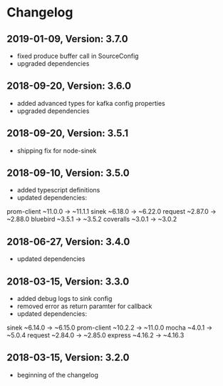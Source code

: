 # Changelog

## 2019-01-09, Version: 3.7.0

* fixed produce buffer call in SourceConfig
* upgraded dependencies

## 2018-09-20, Version: 3.6.0

* added advanced types for kafka config properties
* upgraded dependencies

## 2018-09-20, Version: 3.5.1

* shipping fix for node-sinek

## 2018-09-10, Version: 3.5.0

* added typescript definitions
* updated dependencies:

prom-client  ~11.0.0  →  ~11.1.1
sinek        ~6.18.0  →  ~6.22.0
request      ~2.87.0  →  ~2.88.0
bluebird   ~3.5.1  →  ~3.5.2
coveralls  ~3.0.1  →  ~3.0.2

## 2018-06-27, Version: 3.4.0

* updated dependencies

## 2018-03-15, Version: 3.3.0

* added debug logs to sink config
* removed error as return paramter for callback
* updated dependencies:

sinek        ~6.14.0 → ~6.15.0
prom-client  ~10.2.2  →  ~11.0.0
mocha         ~4.0.1  →   ~5.0.4
request      ~2.84.0  →  ~2.85.0
express  ~4.16.2  →  ~4.16.3

## 2018-03-15, Version: 3.2.0

* beginning of the changelog